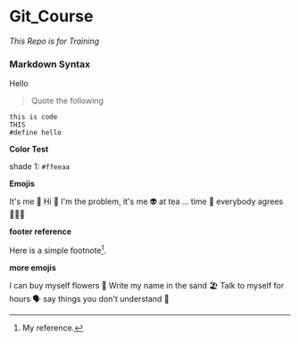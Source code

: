 # Git_Course

_This Repo is for Training_

### Markdown Syntax

Hello
>Quote the following

```
this is code
THIS
#define hello
```

__Color Test__

shade 1: `#ffeeaa`

__Emojis__

It's me 👧
Hi 👋
I'm the problem, it's me 👽
at tea ... time 🍵
everybody agrees 🧑‍🤝‍🧑

__footer reference__

Here is a simple footnote[^1].


__more emojis__

I can buy myself flowers 🌻
Write my name in the sand 🏖️
Talk to myself for hours 🗣️
say things you don't understand 🤯




[^1]: My reference.
